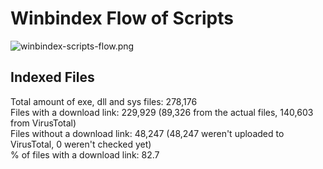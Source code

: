 # Winbindex Flow of Scripts

![winbindex-scripts-flow.png](winbindex-scripts-flow.png)

## Indexed Files

<!--FileStats-->
Total amount of exe, dll and sys files: 278,176  
Files with a download link: 229,929 (89,326 from the actual files, 140,603 from VirusTotal)  
Files without a download link: 48,247 (48,247 weren't uploaded to VirusTotal, 0 weren't checked yet)  
% of files with a download link: 82.7  
<!--/FileStats-->
